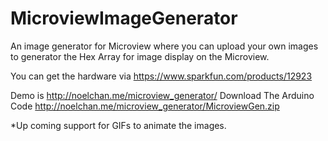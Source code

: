 # MicroviewImageGenerator
An image generator for Microview where you can upload your own images to generator the Hex Array for image display on the Microview.

You can get the hardware via
https://www.sparkfun.com/products/12923

Demo is
http://noelchan.me/microview_generator/
Download The Arduino Code
http://noelchan.me/microview_generator/MicroviewGen.zip


*Up coming support for GIFs to animate the images.
